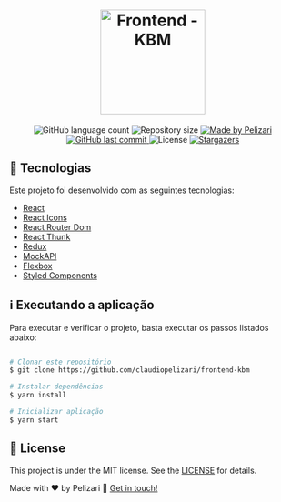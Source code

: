 
<h1 align="center">
    <img alt="Frontend - KBM" title="Frontend - KBM" src=".src/images/logo-kabum-black.png" width="184px" />
</h1>


<p align="center">
  <img alt="GitHub language count" src="https://img.shields.io/github/languages/count/claudiopelizari/frontend-kbm?color=%2304D361">

  <img alt="Repository size" src="https://img.shields.io/github/repo-size/claudiopelizari/frontend-kbm">
	
  <a href="https://www.linkedin.com/in/pelizari/">
    <img alt="Made by Pelizari" src="https://img.shields.io/badge/made%20by-Pelizari-%2304D361">
  </a>

  <a href="https://github.com/claudiopelizari/frontend-kbm/commits/master">
    <img alt="GitHub last commit" src="https://img.shields.io/github/last-commit/claudiopelizari/frontend-kbm">
  </a>

  <img alt="License" src="https://img.shields.io/badge/license-MIT-brightgreen">
   <a href="https://github.com/claudiopelizari/frontend-kbm/stargazers">
    <img alt="Stargazers" src="https://img.shields.io/github/stars/claudiopelizari/frontend-kbm?style=social">
  </a>
</p>


## :rocket: Tecnologias

Este projeto foi desenvolvido com as seguintes tecnologias:

- [React][reactjs]
- [React Icons][react-icons]
- [React Router Dom][rrd]
- [React Thunk][rt]
- [Redux][redux]
- [MockAPI][mock]
- [Flexbox][flexbox]
- [Styled Components][stylecomponents]

## :information_source: Executando a aplicação

Para executar e verificar o projeto, basta executar os passos listados abaixo:

```bash

# Clonar este repositório
$ git clone https://github.com/claudiopelizari/frontend-kbm

# Instalar dependências
$ yarn install

# Inicializar aplicação
$ yarn start
```


## :memo: License

This project is under the MIT license. See the [LICENSE](LICENSE.md) for details.


Made with ♥ by Pelizari :wave: [Get in touch!](https://www.linkedin.com/in/pelizari/)

[reactjs]: https://reactjs.org
[react-icons]: https://react-icons.github.io/react-icons/
[rrd]: https://reactrouter.com/web/guides/quick-start
[rt]: https://github.com/reduxjs/redux-thunk
[redux]: https://redux.js.org/
[mock]: https://www.mockapi.io
[flexbox]: https://flexbox.help/
[stylecomponents]: https://styled-components.com/
[yarn]: https://yarnpkg.com/
[vs]: https://code.visualstudio.com/
[vceditconfig]: https://marketplace.visualstudio.com/items?itemName=EditorConfig.EditorConfig
[vceslint]: https://marketplace.visualstudio.com/items?itemName=dbaeumer.vscode-eslint
[prettier]: https://marketplace.visualstudio.com/items?itemName=esbenp.prettier-vscode
